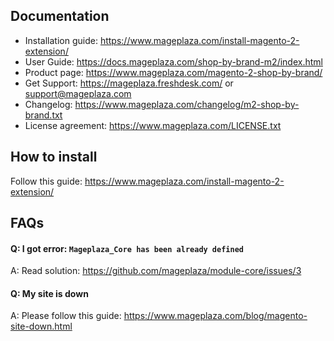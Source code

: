 ## Documentation

- Installation guide: https://www.mageplaza.com/install-magento-2-extension/ 
- User Guide: https://docs.mageplaza.com/shop-by-brand-m2/index.html
- Product page: https://www.mageplaza.com/magento-2-shop-by-brand/
- Get Support: https://mageplaza.freshdesk.com/ or support@mageplaza.com
- Changelog: https://www.mageplaza.com/changelog/m2-shop-by-brand.txt
- License agreement: https://www.mageplaza.com/LICENSE.txt



## How to install

Follow this guide: https://www.mageplaza.com/install-magento-2-extension/ 


## FAQs


#### Q: I got error: `Mageplaza_Core has been already defined`
A: Read solution: https://github.com/mageplaza/module-core/issues/3

#### Q: My site is down
A: Please follow this guide: https://www.mageplaza.com/blog/magento-site-down.html

